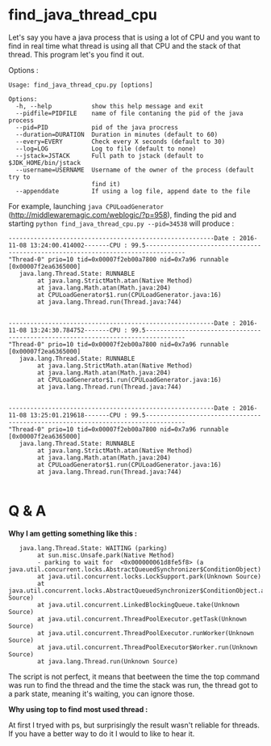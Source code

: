# find_java_thread_cpu
Let's say you have a java process that is using a lot of CPU and you want to find in real time what thread is using all that CPU and the stack of that thread.  This program let's you find it out.

Options :
```
Usage: find_java_thread_cpu.py [options]

Options:
  -h, --help           show this help message and exit
  --pidfile=PIDFILE    name of file contaning the pid of the java process
  --pid=PID            pid of the java procress
  --duration=DURATION  Duration in minutes (default to 60)
  --every=EVERY        Check every X seconds (default to 30)
  --log=LOG            Log to file (default to none)
  --jstack=JSTACK      Full path to jstack (default to $JDK_HOME/bin/jstack
  --username=USERNAME  Username of the owner of the process (default try to
                       find it)
  --appenddate         If using a log file, append date to the file

```

For example, launching ```java CPULoadGenerator``` (http://middlewaremagic.com/weblogic/?p=958), finding the pid and starting ``` python find_java_thread_cpu.py --pid=34538 ``` will produce :

```
---------------------------------------------------------Date : 2016-11-08 13:24:00.414002-------CPU : 99.5---------------------------------------------------------------------------------
"Thread-0" prio=10 tid=0x00007f2eb00a7800 nid=0x7a96 runnable [0x00007f2ea6365000]
   java.lang.Thread.State: RUNNABLE
        at java.lang.StrictMath.atan(Native Method)
        at java.lang.Math.atan(Math.java:204)
        at CPULoadGenerator$1.run(CPULoadGenerator.java:16)
        at java.lang.Thread.run(Thread.java:744)


---------------------------------------------------------Date : 2016-11-08 13:24:30.784752-------CPU : 99.5---------------------------------------------------------------------------------
"Thread-0" prio=10 tid=0x00007f2eb00a7800 nid=0x7a96 runnable [0x00007f2ea6365000]
   java.lang.Thread.State: RUNNABLE
        at java.lang.StrictMath.atan(Native Method)
        at java.lang.Math.atan(Math.java:204)
        at CPULoadGenerator$1.run(CPULoadGenerator.java:16)
        at java.lang.Thread.run(Thread.java:744)


---------------------------------------------------------Date : 2016-11-08 13:25:01.219618-------CPU : 99.5---------------------------------------------------------------------------------
"Thread-0" prio=10 tid=0x00007f2eb00a7800 nid=0x7a96 runnable [0x00007f2ea6365000]
   java.lang.Thread.State: RUNNABLE
        at java.lang.StrictMath.atan(Native Method)
        at java.lang.Math.atan(Math.java:204)
        at CPULoadGenerator$1.run(CPULoadGenerator.java:16)
        at java.lang.Thread.run(Thread.java:744)


```

# Q & A
**Why I am getting something like this :**
```
   java.lang.Thread.State: WAITING (parking)
        at sun.misc.Unsafe.park(Native Method)
        - parking to wait for  <0x000000061d8fe5f8> (a java.util.concurrent.locks.AbstractQueuedSynchronizer$ConditionObject)
        at java.util.concurrent.locks.LockSupport.park(Unknown Source)
        at java.util.concurrent.locks.AbstractQueuedSynchronizer$ConditionObject.await(Unknown Source)
        at java.util.concurrent.LinkedBlockingQueue.take(Unknown Source)
        at java.util.concurrent.ThreadPoolExecutor.getTask(Unknown Source)
        at java.util.concurrent.ThreadPoolExecutor.runWorker(Unknown Source)
        at java.util.concurrent.ThreadPoolExecutor$Worker.run(Unknown Source)
        at java.lang.Thread.run(Unknown Source)
```

The script is not perfect, it means that beetween the time the top command was run to find the thread and the time the stack was run, the thread got to a park state, meaning it's waiting, you can ignore those.

**Why using top to find most used thread :**

At first I tryed with ps, but surprisingly the result wasn't reliable for threads.   If you have a better way to do it I would to like to hear it. 
